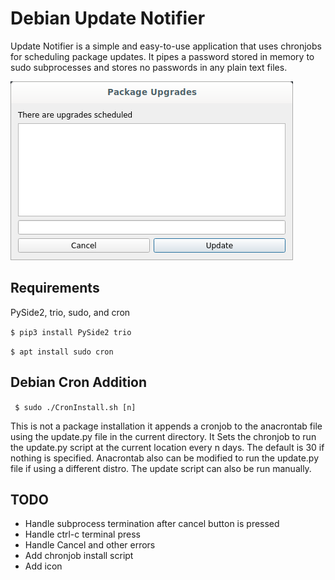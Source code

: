 # Debian Update Notifier
Update Notifier is a simple and easy-to-use application that uses chronjobs for scheduling package updates. It pipes a password stored in memory to sudo subprocesses and stores no passwords in any plain text files.

![screenshot](/assets/gui-screenshot.png)

## Requirements
PySide2, trio, sudo, and cron

``$ pip3 install PySide2 trio``

``$ apt install sudo cron``

## Debian Cron Addition
`` $ sudo ./CronInstall.sh [n]``

This is not a package installation it appends a cronjob to the anacrontab file using the update.py file in the current directory. It Sets the chronjob to run the update.py script at the current location every n days. The default is 30 if nothing is specified. Anacrontab also can be modified to run the update.py file if using a different distro. The update script can also be run manually.

## TODO
* Handle subprocess termination after cancel button is pressed
* Handle ctrl-c terminal press
* Handle Cancel and other errors
* Add chronjob install script
* Add icon

